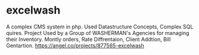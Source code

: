 # excelwash
A complex CMS system in php.
Used Datastructure Concepts, Complex SQL quires.
Project Used by a Group of WASHERMAN's Agencies for managing their Inventory.
Montly orders, Rate Diffrentaion, Client Addtion, Bill Gentartion.
https://angel.co/projects/877565-excelwash
